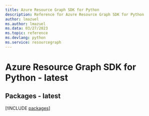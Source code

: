 ```yaml
---
title: Azure Resource Graph SDK for Python
description: Reference for Azure Resource Graph SDK for Python
author: lmazuel
ms.author: lmazuel
ms.data: 03/27/2023
ms.topic: reference
ms.devlang: python
ms.service: resourcegraph
---
```

# Azure Resource Graph SDK for Python - latest
## Packages - latest
[!INCLUDE [packages](resource-graph-index.md)]